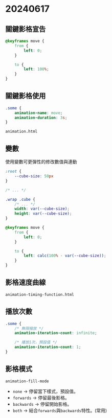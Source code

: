 # 20240617

## 關鍵影格宣告

```css
@keyframes move {
    from {
        left: 0;
    }

    to {
        left: 100%;
    }
}
```


## 關鍵影格使用

```css
.some {
    animation-name: move;
    animation-duration: 3s; 
}
```

`animation.html`

## 變數

使用變數可更彈性的修改數值與連動

```css
:root {
    --cube-size: 50px
}

/* ... */

.wrap .cube {
    /* ... */
    width: var(--cube-size);
    height: var(--cube-size);
}

@keyframes move {
    from {
        left: 0;
    }

    to {
        left: calc(100% - var(--cube-size));
    }
}
```

## 影格速度曲線

`animation-timing-function.html`

## 播放次數

```css
.some {
    /* 無限撥放 */
    animation-iteration-count: infinite;

    /* 播放1次，預設值 */
    animation-iteration-count: 1;
}
```

## 影格模式

`animation-fill-mode`

- `none` -> 停留當下樣式，預設值。
- `forwards` -> 停留最後影格。
- `backwards` -> 停留開始影格。
- `both` -> 結合`forwards`與`backwards`特性。(常用)